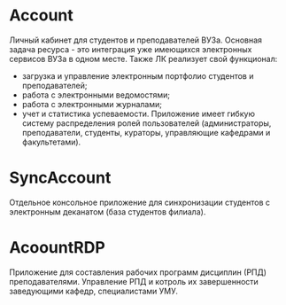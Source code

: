 # Account
Личный кабинет для студентов и преподавателей ВУЗа. Основная задача ресурса - это интеграция уже имеющихся электронных сервисов ВУЗа в одном месте.
Также ЛК реализует свой функционал: 
 - загрузка и управление электронным портфолио студентов и преподавателей;
 - работа с электронными ведомостями;
 - работа с электронными журналами;
 - учет и статистика успеваемости.
Приложение имеет гибкую систему распределения ролей пользователей (администраторы, преподаватели, студенты, кураторы, управляющие кафедрами и факультетами).

# SyncAccount
Отдельное консольное приложение для синхронизации студентов с электронным деканатом (база студентов филиала).

# AcoountRDP
Приложение для составления рабочих программ дисциплин (РПД) преподавателями. Управление РПД и котроль их завершенности заведующими кафедр, специалистами УМУ.
